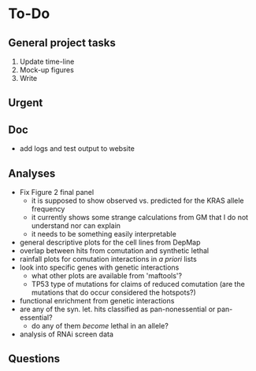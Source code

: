 # To-Do

## General project tasks

1. Update time-line
2. Mock-up figures
3. Write


## Urgent


## Doc

* add logs and test output to website


## Analyses

- Fix Figure 2 final panel
    + it is supposed to show observed vs. predicted for the KRAS allele frequency
    + it currently shows some strange calculations from GM that I do not understand nor can explain
    + it needs to be something easily interpretable
- general descriptive plots for the cell lines from DepMap
- overlap between hits from comutation and synthetic lethal
- rainfall plots for comutation interactions in *a priori* lists
- look into specific genes with genetic interactions
    + what other plots are available from 'maftools'?
    + TP53 type of mutations for claims of reduced comutation (are the mutations that do occur considered the hotspots?)
- functional enrichment from genetic interactions
- are any of the syn. let. hits classified as pan-nonessential or pan-essential?
    + do any of them *become* lethal in an allele?
- analysis of RNAi screen data

## Questions
